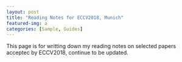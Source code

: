```yaml
---
layout: post
title: "Reading Notes for ECCV2018, Munich"
featured-img: a
categories: [Sample, Guides]
---
```

This page is for writting down my reading notes on selected papers acceptec by ECCV2018, continue to be updated.